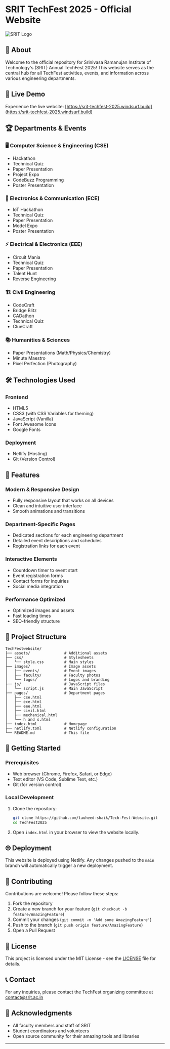 # SRIT TechFest 2025 - Official Website

![SRIT Logo](images/logos/SRIT-LOGO.png)

## 🌟 About
Welcome to the official repository for Srinivasa Ramanujan Institute of Technology's (SRIT) Annual TechFest 2025! This website serves as the central hub for all TechFest activities, events, and information across various engineering departments.

## 🚀 Live Demo
Experience the live website: [https://srit-techfest-2025.windsurf.build](https://srit-techfest-2025.windsurf.build)

## 🏆 Departments & Events

### 🖥️ Computer Science & Engineering (CSE)
- Hackathon
- Technical Quiz
- Paper Presentation
- Project Expo
- CodeBuzz Programming
- Poster Presentation

### 🔌 Electronics & Communication (ECE)
- IoT Hackathon
- Technical Quiz
- Paper Presentation
- Model Expo
- Poster Presentation

### ⚡ Electrical & Electronics (EEE)
- Circuit Mania
- Technical Quiz
- Paper Presentation
- Talent Hunt
- Reverse Engineering

### 🏗️ Civil Engineering
- CodeCraft
- Bridge Blitz
- CADathon
- Technical Quiz
- ClueCraft

### 📚 Humanities & Sciences
- Paper Presentations (Math/Physics/Chemistry)
- Minute Maestro
- Pixel Perfection (Photography)

## 🛠️ Technologies Used

### Frontend
- HTML5
- CSS3 (with CSS Variables for theming)
- JavaScript (Vanilla)
- Font Awesome Icons
- Google Fonts

### Deployment
- Netlify (Hosting)
- Git (Version Control)

## 🎯 Features

### Modern & Responsive Design
- Fully responsive layout that works on all devices
- Clean and intuitive user interface
- Smooth animations and transitions

### Department-Specific Pages
- Dedicated sections for each engineering department
- Detailed event descriptions and schedules
- Registration links for each event

### Interactive Elements
- Countdown timer to event start
- Event registration forms
- Contact forms for inquiries
- Social media integration

### Performance Optimized
- Optimized images and assets
- Fast loading times
- SEO-friendly structure

## 📂 Project Structure

```
TechFestwebsite/
├── assets/               # Additional assets
├── css/                  # Stylesheets
│   └── style.css         # Main styles
├── images/               # Image assets
│   ├── events/           # Event images
│   ├── faculty/          # Faculty photos
│   └── logos/            # Logos and branding
├── js/                   # JavaScript files
│   └── script.js         # Main JavaScript
├── pages/                # Department pages
│   ├── cse.html
│   ├── ece.html
│   ├── eee.html
│   ├── civil.html
│   ├── mechanical.html
│   └── h and s.html
├── index.html            # Homepage
├── netlify.toml          # Netlify configuration
└── README.md             # This file
```

## 🚀 Getting Started

### Prerequisites
- Web browser (Chrome, Firefox, Safari, or Edge)
- Text editor (VS Code, Sublime Text, etc.)
- Git (for version control)

### Local Development
1. Clone the repository:
   ```bash
   git clone https://github.com/tauheed-shaik/Tech-Fest-Website.git
   cd TechFest2025
   ```

2. Open `index.html` in your browser to view the website locally.

## 🌐 Deployment
This website is deployed using Netlify. Any changes pushed to the `main` branch will automatically trigger a new deployment.

## 🤝 Contributing
Contributions are welcome! Please follow these steps:
1. Fork the repository
2. Create a new branch for your feature (`git checkout -b feature/AmazingFeature`)
3. Commit your changes (`git commit -m 'Add some AmazingFeature'`)
4. Push to the branch (`git push origin feature/AmazingFeature`)
5. Open a Pull Request

## 📜 License
This project is licensed under the MIT License - see the [LICENSE](LICENSE) file for details.

## 📞 Contact
For any inquiries, please contact the TechFest organizing committee at [contact@srit.ac.in](mailto:smahammedtauheed@gmail.com)

## 🙏 Acknowledgments
- All faculty members and staff of SRIT
- Student coordinators and volunteers
- Open source community for their amazing tools and libraries

---


